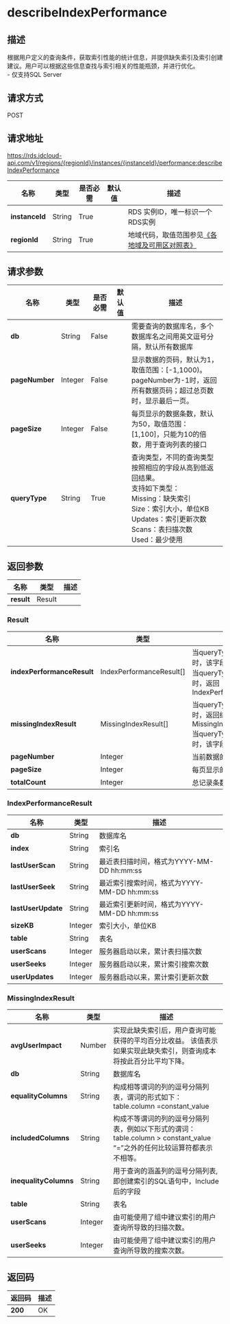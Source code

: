 # describeIndexPerformance


## 描述
根据用户定义的查询条件，获取索引性能的统计信息，并提供缺失索引及索引创建建议。用户可以根据这些信息查找与索引相关的性能瓶颈，并进行优化。<br>- 仅支持SQL Server

## 请求方式
POST

## 请求地址
https://rds.jdcloud-api.com/v1/regions/{regionId}/instances/{instanceId}/performance:describeIndexPerformance

|名称|类型|是否必需|默认值|描述|
|---|---|---|---|---|
|**instanceId**|String|True| |RDS 实例ID，唯一标识一个RDS实例|
|**regionId**|String|True| |地域代码，取值范围参见[《各地域及可用区对照表》](../Enum-Definitions/Regions-AZ.md)|

## 请求参数
|名称|类型|是否必需|默认值|描述|
|---|---|---|---|---|
|**db**|String|False| |需要查询的数据库名，多个数据库名之间用英文逗号分隔，默认所有数据库|
|**pageNumber**|Integer|False| |显示数据的页码，默认为1，取值范围：[-1,1000)。pageNumber为-1时，返回所有数据页码；超过总页数时，显示最后一页。|
|**pageSize**|Integer|False| |每页显示的数据条数，默认为50，取值范围：[1,100]，只能为10的倍数，用于查询列表的接口|
|**queryType**|String|True| |查询类型，不同的查询类型按照相应的字段从高到低返回结果。<br>支持如下类型：<br>Missing：缺失索引<br>Size：索引大小，单位KB<br>Updates：索引更新次数<br>Scans：表扫描次数<br>Used：最少使用<br>|


## 返回参数
|名称|类型|描述|
|---|---|---|
|**result**|Result| |


### Result
|名称|类型|描述|
|---|---|---|
|**indexPerformanceResult**|IndexPerformanceResult[]|当queryType为Missing时，该字段为空<br>当queryType为其他值时，返回IndexPerformanceResult|
|**missingIndexResult**|MissingIndexResult[]|当queryType为Missing时，返回结果集为MissingIndexResult<br>当queryType为其他值时，该字段为空|
|**pageNumber**|Integer|当前数据的页码|
|**pageSize**|Integer|每页显示的数据条数|
|**totalCount**|Integer|总记录条数|
### IndexPerformanceResult
|名称|类型|描述|
|---|---|---|
|**db**|String|数据库名|
|**index**|String|索引名|
|**lastUserScan**|String|最近表扫描时间，格式为YYYY-MM-DD hh:mm:ss|
|**lastUserSeek**|String|最近索引搜索时间，格式为YYYY-MM-DD hh:mm:ss|
|**lastUserUpdate**|String|最近索引更新时间，格式为YYYY-MM-DD hh:mm:ss|
|**sizeKB**|Integer|索引大小，单位KB|
|**table**|String|表名|
|**userScans**|Integer|服务器启动以来，累计表扫描次数|
|**userSeeks**|Integer|服务器启动以来，累计索引搜索次数|
|**userUpdates**|Integer|服务器启动以来，累计索引更新次数|
### MissingIndexResult
|名称|类型|描述|
|---|---|---|
|**avgUserImpact**|Number|实现此缺失索引后，用户查询可能获得的平均百分比收益。 该值表示如果实现此缺失索引，则查询成本将按此百分比平均下降。|
|**db**|String|数据库名|
|**equalityColumns**|String|构成相等谓词的列的逗号分隔列表，谓词的形式如下：<br>table.column =constant_value|
|**includedColumns**|String|构成不等谓词的列的逗号分隔列表，例如以下形式的谓词：<br>table.column > constant_value<br>“=”之外的任何比较运算符都表示不相等。|
|**inequalityColumns**|String|用于查询的涵盖列的逗号分隔列表,即创建索引的SQL语句中，Include后的字段|
|**table**|String|表名|
|**userScans**|Integer|由可能使用了组中建议索引的用户查询所导致的扫描次数。|
|**userSeeks**|Integer|由可能使用了组中建议索引的用户查询所导致的搜索次数。|

## 返回码
|返回码|描述|
|---|---|
|**200**|OK|

